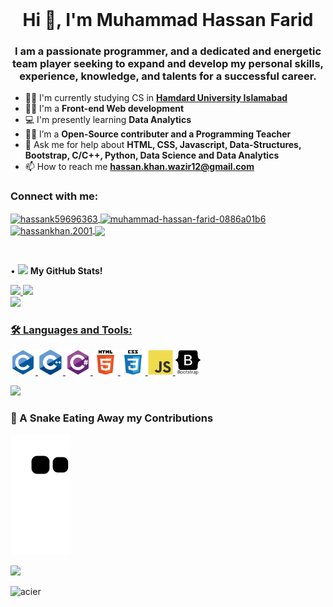 <!--
<div align="center">
 <img alt="coding" width="1000" height="450" src="https://r7q6w9z6.rocketcdn.me/career/wp-content/uploads/2020/03/full-stack-development.gif">
</div> 
-->
<br>


<h1 align="center">Hi 👋, I'm Muhammad Hassan Farid </h1>
<h3 align="center">I am a passionate programmer, and a dedicated and energetic team player seeking to expand and develop my personal skills, experience, knowledge, and talents for a successful career.</h3>

<!--
<div align="right">
<img alt="coding" align="right" height="260" width="300"  src="https://cdn.dribbble.com/users/1162077/screenshots/3848914/programmer.gif">
</div>
-->

- 👨‍🎓 I'm currently studying CS in **<a href="https://www.hamdard.edu.pk/">Hamdard University Islamabad**</a>
- 👨‍💻 I'm a **Front-end Web development**
- 💻 I'm presently learning **Data Analytics**
- 👨‍🏫 I’m a **Open-Source contributer and a Programming Teacher**
- 💬 Ask me for help about **HTML, CSS, Javascript, Data-Structures, Bootstrap, C/C++, Python, Data Science and Data Analytics**
- 📫 How to reach me **hassan.khan.wazir12@gmail.com**



<h3 align="left">Connect with me:</h3>
<p align="left"> 
<a href="https://twitter.com/hassank59696363" target="blank">
  <img align="center" src="https://raw.githubusercontent.com/rahuldkjain/github-profile-readme-generator/master/src/images/icons/Social/twitter.svg" alt="hassank59696363" height="30" width="40" />
</a>
<a href="https://linkedin.com/in/muhammad-hassan-farid-0886a01b6" target="blank">
  <img align="center" src="https://raw.githubusercontent.com/rahuldkjain/github-profile-readme-generator/master/src/images/icons/Social/linked-in-alt.svg" alt="muhammad-hassan-farid-0886a01b6" height="30" width="40" />
 </a>
<a href="https://instagram.com/hassankhan.2001" target="blank">
 <img align="center" src="https://raw.githubusercontent.com/rahuldkjain/github-profile-readme-generator/master/src/images/icons/Social/instagram.svg" alt="hassankhan.2001" height="30" width="40" />
 </a>
<a href="http://www.hassanfarid.com/" target="_blank"> 
  <img width="40" align="center" src="https://user-images.githubusercontent.com/87219816/170118695-dbda0e7b-11b1-4b06-a246-23abb6e08ea4.png" /> 
 </a>
</p>

<br>

<!--Github stats!-->  


   <p> • <img src="github-stats.gif" width="20">  <b>  My GitHub Stats! </b> </p> 

<div>

<a href="https://github.com/Muahammad-Hassan-Farid">
  <img height="150em " src="https://github-readme-stats.vercel.app/api?username=Muhammad-Hassan-Farid&show_icons=true&theme=dark&include_all_commits=true&count_private=true"/>
  <img height="150em" src="https://github-readme-stats.vercel.app/api/top-langs/?username=Muhammad-Hassan-Farid&layout=compact&langs_count=7&theme=dark"/>
</div>

<img src="https://readme-typing-svg.herokuapp.com?font=Open+Sans&color=FFFFFF&width=500&lines=These+are+my+GitHub+stats..">

  
  
<h3 align="left"> 🛠 Languages and Tools:</h3>
  
<p align="left"> 
<a href="https://www.cprogramming.com/" target="_blank" rel="noreferrer"> <img src="https://raw.githubusercontent.com/devicons/devicon/master/icons/c/c-original.svg" alt="c" width="40" height="40"/> 
</a> 
<a href="https://www.w3schools.com/cpp/" target="_blank" rel="noreferrer">
<img src="https://raw.githubusercontent.com/devicons/devicon/master/icons/cplusplus/cplusplus-original.svg" alt="cplusplus" width="40" height="40"/> 
</a>
<a href="https://www.w3schools.com/cs/" target="_blank" rel="noreferrer"> 
 <img src="https://raw.githubusercontent.com/devicons/devicon/master/icons/csharp/csharp-original.svg" alt="csharp" width="40" height="40"/> 
 </a>
<a href="https://www.w3.org/html/" target="_blank" rel="noreferrer">
<img src="https://raw.githubusercontent.com/devicons/devicon/master/icons/html5/html5-original-wordmark.svg" alt="html5" width="40" height="40"/> 
</a> 
<a href="https://www.w3schools.com/css/" target="_blank" rel="noreferrer"> 
<img src="https://raw.githubusercontent.com/devicons/devicon/master/icons/css3/css3-original-wordmark.svg" alt="css3" width="40" height="40"/> 
</a> 
<a href="https://developer.mozilla.org/en-US/docs/Web/JavaScript" target="_blank" rel="noreferrer"> 
<img src="https://raw.githubusercontent.com/devicons/devicon/master/icons/javascript/javascript-original.svg" alt="javascript" width="40" height="40"/> 
</a>
<a href="https://getbootstrap.com" target="_blank" rel="noreferrer"> 
<img src="https://raw.githubusercontent.com/devicons/devicon/master/icons/bootstrap/bootstrap-plain-wordmark.svg" alt="bootstrap" width="40" height="40"/>
</a>
</p>

<img src="https://readme-typing-svg.herokuapp.com?font=Open+Sans&color=F0E68C&width=500&lines=These+are+the+tools+that+I+am+working+with..">
  
  
  
<!--Snake Animation!-->
### 🐍 A Snake Eating Away my Contributions
![snake gif](https://github.com/Muhammad-Hassan-Farid/Muhammad-Hassan-Farid/blob/output/github-contribution-grid-snake.svg)


<img src="https://readme-typing-svg.herokuapp.com?font=Open+Sans&color=27e650c4&width=500&lines=Thanks+For+Visiting+my+Profile..">
    

<!--Profile view counter API!-->
<p align="left">
  <img src="https://gpvc.arturio.dev/Muhammad-Hassan-Farid" alt="acier" />
</p>
